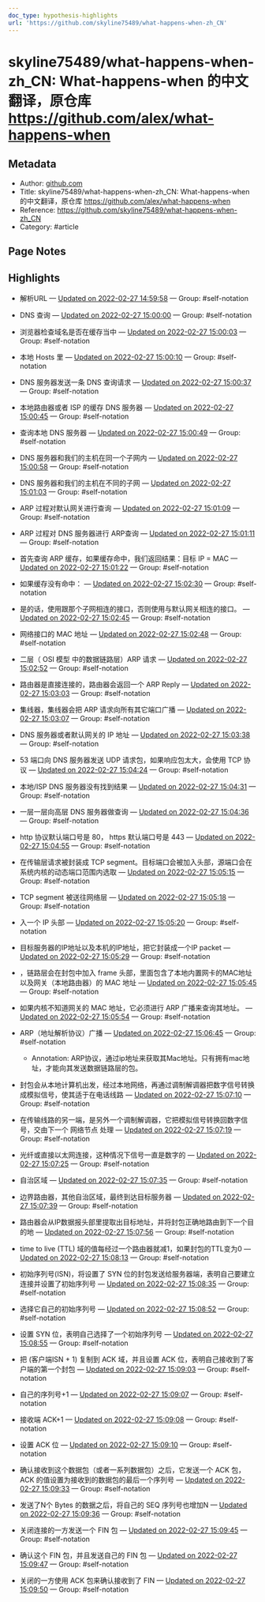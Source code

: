 ```yaml
---
doc_type: hypothesis-highlights
url: 'https://github.com/skyline75489/what-happens-when-zh_CN'
---
```


# skyline75489/what-happens-when-zh_CN: What-happens-when 的中文翻译，原仓库 https://github.com/alex/what-happens-when

## Metadata
- Author: [github.com]()
- Title: skyline75489/what-happens-when-zh_CN: What-happens-when 的中文翻译，原仓库 https://github.com/alex/what-happens-when
- Reference: https://github.com/skyline75489/what-happens-when-zh_CN
- Category: #article

## Page Notes
## Highlights
- 解析URL — [Updated on 2022-02-27 14:59:58](https://hyp.is/4B2YqJeaEeypO6sKy68o7g/github.com/skyline75489/what-happens-when-zh_CN) — Group: #self-notation

- DNS 查询 — [Updated on 2022-02-27 15:00:00](https://hyp.is/4aobVpeaEeyz0RMzhoLoyw/github.com/skyline75489/what-happens-when-zh_CN) — Group: #self-notation

- 浏览器检查域名是否在缓存当中 — [Updated on 2022-02-27 15:00:03](https://hyp.is/4yzxOJeaEey5R_fQ6vbU0g/github.com/skyline75489/what-happens-when-zh_CN) — Group: #self-notation

- 本地 Hosts 里 — [Updated on 2022-02-27 15:00:10](https://hyp.is/57KJ6JeaEey0AKsBpplSRA/github.com/skyline75489/what-happens-when-zh_CN) — Group: #self-notation

-  DNS 服务器发送一条 DNS 查询请求 — [Updated on 2022-02-27 15:00:37](https://hyp.is/974s8peaEey6WDuA8C9GXg/github.com/skyline75489/what-happens-when-zh_CN) — Group: #self-notation

- 本地路由器或者 ISP 的缓存 DNS 服务器 — [Updated on 2022-02-27 15:00:45](https://hyp.is/_BlW-peaEeyYmacivRQnnA/github.com/skyline75489/what-happens-when-zh_CN) — Group: #self-notation

- 查询本地 DNS 服务器 — [Updated on 2022-02-27 15:00:49](https://hyp.is/_tB6XpeaEey4EhuwYiTRyQ/github.com/skyline75489/what-happens-when-zh_CN) — Group: #self-notation

-  DNS 服务器和我们的主机在同一个子网内 — [Updated on 2022-02-27 15:00:58](https://hyp.is/A-SxzJebEeyzOr9Ai3O6Dg/github.com/skyline75489/what-happens-when-zh_CN) — Group: #self-notation

- DNS 服务器和我们的主机在不同的子网 — [Updated on 2022-02-27 15:01:03](https://hyp.is/B0y0zJebEey6cIO4-c-O_A/github.com/skyline75489/what-happens-when-zh_CN) — Group: #self-notation

- ARP 过程对默认网关进行查询 — [Updated on 2022-02-27 15:01:09](https://hyp.is/CseylpebEey3zXM_G5hLLg/github.com/skyline75489/what-happens-when-zh_CN) — Group: #self-notation

- ARP 过程对 DNS 服务器进行 ARP查询 — [Updated on 2022-02-27 15:01:11](https://hyp.is/DA2gepebEey5PRvsQXJM0w/github.com/skyline75489/what-happens-when-zh_CN) — Group: #self-notation

- 首先查询 ARP 缓存，如果缓存命中，我们返回结果：目标 IP = MAC — [Updated on 2022-02-27 15:01:22](https://hyp.is/Ei1A8JebEeyawvu_7eOxQA/github.com/skyline75489/what-happens-when-zh_CN) — Group: #self-notation

- 如果缓存没有命中： — [Updated on 2022-02-27 15:02:30](https://hyp.is/OtkhzJebEeylH4uyb80HUQ/github.com/skyline75489/what-happens-when-zh_CN) — Group: #self-notation

- 是的话，使用跟那个子网相连的接口，否则使用与默认网关相连的接口。 — [Updated on 2022-02-27 15:02:45](https://hyp.is/RBkg6JebEey4E8c0Gkq_5g/github.com/skyline75489/what-happens-when-zh_CN) — Group: #self-notation

- 网络接口的 MAC 地址 — [Updated on 2022-02-27 15:02:48](https://hyp.is/RainnpebEeyj4O-f3PQD3g/github.com/skyline75489/what-happens-when-zh_CN) — Group: #self-notation

- 二层（ OSI 模型 中的数据链路层）ARP 请求 — [Updated on 2022-02-27 15:02:52](https://hyp.is/R_S2vpebEey-BPvrwG7dbQ/github.com/skyline75489/what-happens-when-zh_CN) — Group: #self-notation

- 路由器是直接连接的，路由器会返回一个 ARP Reply — [Updated on 2022-02-27 15:03:03](https://hyp.is/TtuuVpebEeyeiM-Ky9Qwww/github.com/skyline75489/what-happens-when-zh_CN) — Group: #self-notation

- 集线器，集线器会把 ARP 请求向所有其它端口广播 — [Updated on 2022-02-27 15:03:07](https://hyp.is/UL_DkpebEeye3Mev0vCdHw/github.com/skyline75489/what-happens-when-zh_CN) — Group: #self-notation

-  DNS 服务器或者默认网关的 IP 地址 — [Updated on 2022-02-27 15:03:38](https://hyp.is/Y4kOFpebEey2VTMhYciJ-A/github.com/skyline75489/what-happens-when-zh_CN) — Group: #self-notation

- 53 端口向 DNS 服务器发送 UDP 请求包，如果响应包太大，会使用 TCP 协议 — [Updated on 2022-02-27 15:04:24](https://hyp.is/fstIzpebEeywj6-L4v-ZPw/github.com/skyline75489/what-happens-when-zh_CN) — Group: #self-notation

- 本地/ISP DNS 服务器没有找到结果 — [Updated on 2022-02-27 15:04:31](https://hyp.is/g0_E7JebEeywkIcgpKuypg/github.com/skyline75489/what-happens-when-zh_CN) — Group: #self-notation

- 一层一层向高层 DNS 服务器做查询 — [Updated on 2022-02-27 15:04:36](https://hyp.is/hiqUHJebEeyj4hvDdcyGTw/github.com/skyline75489/what-happens-when-zh_CN) — Group: #self-notation

- http 协议默认端口号是 80， https 默认端口号是 443 — [Updated on 2022-02-27 15:04:55](https://hyp.is/kVh1rJebEeyYm8tNnPotNA/github.com/skyline75489/what-happens-when-zh_CN) — Group: #self-notation

- 在传输层请求被封装成 TCP segment。目标端口会被加入头部，源端口会在系统内核的动态端口范围内选取 — [Updated on 2022-02-27 15:05:15](https://hyp.is/nXjtOpebEey04p9Hvb1T0w/github.com/skyline75489/what-happens-when-zh_CN) — Group: #self-notation

- TCP segment 被送往网络层 — [Updated on 2022-02-27 15:05:18](https://hyp.is/nzU0gJebEey5Sr_gZXTX5w/github.com/skyline75489/what-happens-when-zh_CN) — Group: #self-notation

- 入一个 IP 头部 — [Updated on 2022-02-27 15:05:20](https://hyp.is/oDEJ1pebEey2VkvX5g-QQQ/github.com/skyline75489/what-happens-when-zh_CN) — Group: #self-notation

- 目标服务器的IP地址以及本机的IP地址，把它封装成一个IP packet — [Updated on 2022-02-27 15:05:29](https://hyp.is/pVRvNJebEeyHbgfzSYFGkA/github.com/skyline75489/what-happens-when-zh_CN) — Group: #self-notation

- ，链路层会在封包中加入 frame 头部，里面包含了本地内置网卡的MAC地址以及网关（本地路由器）的 MAC 地址 — [Updated on 2022-02-27 15:05:45](https://hyp.is/r1IytJebEey5OwvZY8kO-w/github.com/skyline75489/what-happens-when-zh_CN) — Group: #self-notation

- 如果内核不知道网关的 MAC 地址，它必须进行 ARP 广播来查询其地址。 — [Updated on 2022-02-27 15:05:54](https://hyp.is/tHoV1pebEeyaxKd1y40Q2g/github.com/skyline75489/what-happens-when-zh_CN) — Group: #self-notation

- ARP（地址解析协议）广播 — [Updated on 2022-02-27 15:06:45](https://hyp.is/dZ8T_JebEey4Fb-MgxqOJQ/github.com/skyline75489/what-happens-when-zh_CN) — Group: #self-notation
    - Annotation: ARP协议，通过ip地址来获取其Mac地址。只有拥有mac地址，才能向其发送数据链路层的包。
- 封包会从本地计算机出发，经过本地网络，再通过调制解调器把数字信号转换成模拟信号，使其适于在电话线路 — [Updated on 2022-02-27 15:07:10](https://hyp.is/4ga0MpebEey60OOy2WAnQw/github.com/skyline75489/what-happens-when-zh_CN) — Group: #self-notation

- 在传输线路的另一端，是另外一个调制解调器，它把模拟信号转换回数字信号，交由下一个 网络节点 处理 — [Updated on 2022-02-27 15:07:19](https://hyp.is/5ucXxpebEeyqdIfPf5uD_w/github.com/skyline75489/what-happens-when-zh_CN) — Group: #self-notation

- 光纤或直接以太网连接，这种情况下信号一直是数字的 — [Updated on 2022-02-27 15:07:25](https://hyp.is/6ob33pebEey2WYsoR1gWXA/github.com/skyline75489/what-happens-when-zh_CN) — Group: #self-notation

- 自治区域 — [Updated on 2022-02-27 15:07:35](https://hyp.is/8MtteJebEeyoKssbPtsGFw/github.com/skyline75489/what-happens-when-zh_CN) — Group: #self-notation

- 边界路由器，其他自治区域，最终到达目标服务器 — [Updated on 2022-02-27 15:07:39](https://hyp.is/81bbVJebEeyfY998gSumrA/github.com/skyline75489/what-happens-when-zh_CN) — Group: #self-notation

- 路由器会从IP数据报头部里提取出目标地址，并将封包正确地路由到下一个目的地 — [Updated on 2022-02-27 15:07:56](https://hyp.is/_UDe0JebEeyrt_-nJK1eSQ/github.com/skyline75489/what-happens-when-zh_CN) — Group: #self-notation

- time to live (TTL) 域的值每经过一个路由器就减1，如果封包的TTL变为0 — [Updated on 2022-02-27 15:08:13](https://hyp.is/BxO8IJecEeyvom9YTgg1Bg/github.com/skyline75489/what-happens-when-zh_CN) — Group: #self-notation

- 初始序列号(ISN)，将设置了 SYN 位的封包发送给服务器端，表明自己要建立连接并设置了初始序列号 — [Updated on 2022-02-27 15:08:35](https://hyp.is/FKzAmJecEeyPQhfXHNkY8Q/github.com/skyline75489/what-happens-when-zh_CN) — Group: #self-notation

- 选择它自己的初始序列号 — [Updated on 2022-02-27 15:08:52](https://hyp.is/Hq1QxpecEey_u1PeQ3p2Tg/github.com/skyline75489/what-happens-when-zh_CN) — Group: #self-notation

- 设置 SYN 位，表明自己选择了一个初始序列号 — [Updated on 2022-02-27 15:08:55](https://hyp.is/IG2S9JecEey1BYNnSlmsJQ/github.com/skyline75489/what-happens-when-zh_CN) — Group: #self-notation

- 把 (客户端ISN + 1) 复制到 ACK 域，并且设置 ACK 位，表明自己接收到了客户端的第一个封包 — [Updated on 2022-02-27 15:09:03](https://hyp.is/JU3N1JecEey5PwtA7KGS2g/github.com/skyline75489/what-happens-when-zh_CN) — Group: #self-notation

- 自己的序列号+1 — [Updated on 2022-02-27 15:09:07](https://hyp.is/J2tj4pecEeyzwG9Gz-vERQ/github.com/skyline75489/what-happens-when-zh_CN) — Group: #self-notation

- 接收端 ACK+1 — [Updated on 2022-02-27 15:09:08](https://hyp.is/KFEQcpecEeyl-w_gFWoWwQ/github.com/skyline75489/what-happens-when-zh_CN) — Group: #self-notation

- 设置 ACK 位 — [Updated on 2022-02-27 15:09:10](https://hyp.is/KSwHuJecEeyuHC8fdmksNw/github.com/skyline75489/what-happens-when-zh_CN) — Group: #self-notation

- 确认接收到这个数据包（或者一系列数据包）之后，它发送一个 ACK 包，ACK 的值设置为接收到的数据包的最后一个序列号 — [Updated on 2022-02-27 15:09:33](https://hyp.is/NxU30pecEeyqdv_l9_M8YA/github.com/skyline75489/what-happens-when-zh_CN) — Group: #self-notation

- 发送了N个 Bytes 的数据之后，将自己的 SEQ 序列号也增加N — [Updated on 2022-02-27 15:09:36](https://hyp.is/OM9HPpecEeyo8outEIewWQ/github.com/skyline75489/what-happens-when-zh_CN) — Group: #self-notation

- 关闭连接的一方发送一个 FIN 包 — [Updated on 2022-02-27 15:09:45](https://hyp.is/PeWiaJecEey3U39OYvKlXA/github.com/skyline75489/what-happens-when-zh_CN) — Group: #self-notation

- 确认这个 FIN 包，并且发送自己的 FIN 包 — [Updated on 2022-02-27 15:09:47](https://hyp.is/PzLIgJecEeyj5Sc1oQMo8g/github.com/skyline75489/what-happens-when-zh_CN) — Group: #self-notation

- 关闭的一方使用 ACK 包来确认接收到了 FIN — [Updated on 2022-02-27 15:09:50](https://hyp.is/QSS3ZpecEey60RfNqJkhww/github.com/skyline75489/what-happens-when-zh_CN) — Group: #self-notation





